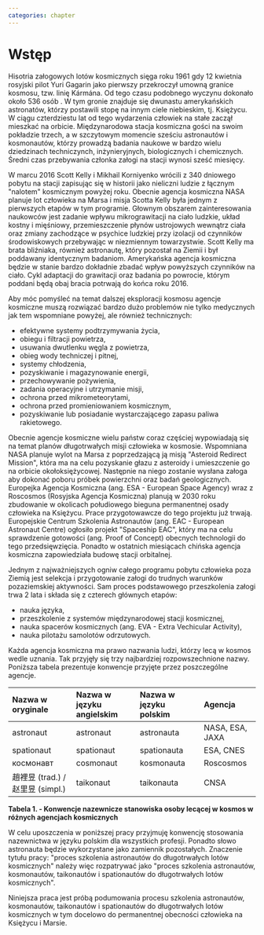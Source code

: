```yaml
---
categories: chapter
---
```


# Wstęp

Hisotria załogowych lotów kosmicznych sięga roku 1961 gdy 12 kwietnia rosyjski pilot Yuri Gagarin jako pierwszy przekroczył umowną granice kosmosu, tzw. linię Kármána. Od tego czasu podobnego wyczynu dokonało około 536 osób <!-- TODO: quote needed -->. W tym gronie znajduje się dwunastu amerykańskich astronatów, którzy postawili stopę na innym ciele niebieskim, tj. Księżycu. W ciągu czterdziestu lat od tego wydarzenia człowiek na stałe zaczął mieszkać na orbicie. Międzynarodowa stacja kosmiczna gości na swoim pokładzie trzech, a w szczytowym momencie sześciu astronautów i kosmonautów, którzy prowadzą badania naukowe w bardzo wielu dziedzinach techniczynch, inżynieryjnych, biologicznych i chemicznych. Średni czas przebywania członka załogi na stacji wynosi sześć miesięcy.

W marcu 2016 Scott Kelly i Mikhail Korniyenko wrócili z 340 dniowego pobytu na stacji zapisując się w historii jako nieliczni ludzie z łącznym "nalotem" kosmicznym powyżej roku. Obecnie agencja kosmiczna NASA planuje lot człowieka na Marsa i misja Scotta Kelly była jednym z pierwszych etapów w tym programie. Głownym obszarem zainteresowania naukowców jest zadanie wpływu mikrograwitacji na ciało ludzkie, układ kostny i mięśniowy, przemieszczenie płynów ustrojowych wewnątrz ciała oraz zmiany zachodzące w psychice ludzkiej przy izolacji od czynników środowiskowych przebywając w niezmiennym towarzystwie. Scott Kelly ma brata bliźniaka, również astronautę, który pozostał na Ziemii i był poddawany identycznym badaniom. Amerykańska agencja kosmiczna będzie w stanie bardzo dokładnie zbadać wpływ powyższych czynników na ciało. Cykl adaptacji do grawitacji oraz badania po powrocie, którym poddani będą obaj bracia potrwają do końca roku 2016.

Aby móc pomyśleć na temat dalszej eksploracji kosmosu agencje kosmiczne muszą rozwiązać bardzo dużo problemów nie tylko medycznych jak tem wspomniane powyżej, ale również technicznych:

- efektywne systemy podtrzymywania życia,
- obiegu i filtracji powietrza,
- usuwania dwutlenku węgla z powietrza,
- obieg wody techniczej i pitnej,
- systemy chłodzenia,
- pozyskiwanie i magazynowanie energii,
- przechowywanie pożywienia,
- zadania operacyjne i utrzymanie misji,
- ochrona przed mikrometeorytami,
- ochrona przed promieniowaniem kosmicznym,
- pozyskiwanie lub posiadanie wystarczającego zapasu paliwa rakietowego.

Obecnie agencje kosmiczne wielu państw coraz częściej wypowiadają się na temat planów długotrwałych misji człowieka w kosmosie. Wspomniana NASA planuje wylot na Marsa z poprzedzającą ją misją "Asteroid Redirect Mission", która ma na celu pozyskanie głazu z asteroidy i umieszczenie go na orbicie okołoksiężycowej. Następnie na niego zostanie wysłana załoga aby dokonać poboru próbek powierzchni oraz badań geologicznych. Europejka Agencja Kosmiczna (ang. ESA - European Space Agency) wraz z Roscosmos (Rosyjska Agencja Kosmiczna) planują w 2030 roku <!-- TODO: Quote Needed --> zbudowanie w okolicach połudiowego bieguna permanentnej osady człowieka na Księżycu. Prace przygotowawcze do tego projektu już trwają. Europejskie Centrum Szkolenia Astronautów (ang. EAC - European Astronaut Centre) ogłosiło projekt "Spaceship EAC"<!-- TODO: Quote Needed -->, który ma na celu sprawdzenie gotowości (ang. Proof of Concept) obecnych technologii do tego przedsięwzięcia. Ponadto w ostatnich miesiącach chińska agencja kosmiczna zapowiedziała budowę stacji orbitalnej.

Jednym z najważniejszych ogniw całego programu pobytu człowieka poza Ziemią jest selekcja i przygotowanie załogi do trudnych warunków pozaziemskiej aktywności. Sam proces podstawowego przeszkolenia załogi trwa 2 lata i składa się z czterech głównych etapów:

- nauka języka,
- przeszkolenie z systemów międzynarodowej stacji kosmicznej,
- nauka spacerów kosmicznych (ang. EVA - Extra Vechicular Activity),
- nauka pilotażu samolotów odrzutowych.

Każda agencja kosmiczna ma prawo nazwania ludzi, którzy lecą w kosmos wedle uznania. Tak przyjęły się trzy najbardziej rozpowszechnione nazwy. Poniższa tabela prezentuje konwencje przyjęte przez poszczególne agencje.

| Nazwa w oryginale                | Nazwa w języku angielskim | Nazwa w języku polskim | Agencja         |
|:---------------------------------|:--------------------------|:-----------------------|:----------------|
| astronaut                        | astronaut                 | astronauta             | NASA, ESA, JAXA |
| spationaut                       | spationaut                | spationauta            | ESA, CNES       |
| космонавт                        | cosmonaut                 | kosmonauta             | Roscosmos       |
| 趙裡昱 (trad.) / 赵里昱 (simpl.) | taikonaut                 | taikonauta             | CNSA            |

**Tabela 1. - Konwencje nazewnicze stanowiska osoby lecącej w kosmos w różnych agencjach kosmicznych**

W celu uposzczenia w poniższej pracy przyjmuję konwencję stosowania nazewnictwa w języku polskim dla wszystkich profesji. Ponadto słowo astronauta będzie wykorzystane jako zamiennik pozostałych. Znaczenie tytułu pracy: "proces szkolenia astronautów do długotrwałych lotów kosmicznych" należy więc rozpatrywać jako "proces szkolenia astronautów, kosmonautów, taikonautów i spationautów do długotrwałych lotów kosmicznych".

Niniejsza praca jest próbą podumowania procesu szkolenia astronautów, kosmonautów, taikonautów i spationautów do długotrwałych lotów kosmicznych w tym docelowo do permanentnej obecności człowieka na Księżycu i Marsie.
